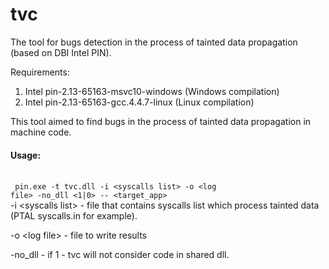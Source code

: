 # tvc
The tool for bugs detection in the process of tainted data propagation (based on DBI Intel PIN).

Requirements:
 1. Intel pin-2.13-65163-msvc10-windows (Windows compilation)
 2. Intel pin-2.13-65163-gcc.4.4.7-linux (Linux compilation)


This tool aimed to find bugs in the process of tainted data propagation in machine code.

<h4>Usage:</h4>

<br><code>
pin.exe -t tvc.dll -i &lt;syscalls list&gt; -o &lt;log file&gt; -no_dll &lt;1|0&gt; -- &lt;target_app&gt;
</code> </br>
-i &lt;syscalls list&gt; - file that contains syscalls list which process tainted data (PTAL syscalls.in for example).

-o &lt;log file&gt; - file to write results

-no_dll - if 1 - tvc will not consider code in shared dll.

